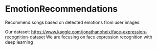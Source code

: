 # EmotionRecommendations
Recommend songs based on detected emotions from user images

Our dataset: https://www.kaggle.com/jonathanoheix/face-expression-recognition-dataset
We are focusing on face expression recognition with deep learning
